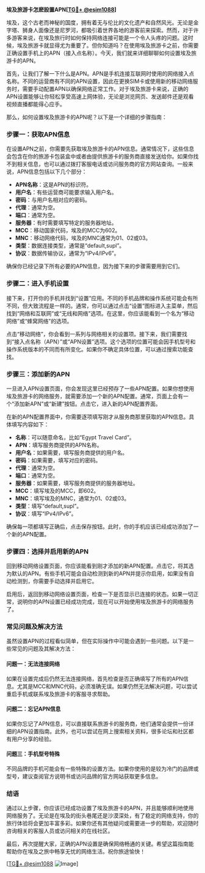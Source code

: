 **埃及旅游卡怎麽設置APN[[TG💪+ @esim1088](https://t.me/s/esim1088)]**

埃及，这个古老而神秘的国度，拥有着无与伦比的文化遗产和自然风光。无论是金字塔、狮身人面像还是尼罗河，都吸引着世界各地的游客前来探索。然而，对于许多游客来说，在埃及旅行时如何保持网络连接可能是一个令人头疼的问题。这时候，埃及旅游卡就显得尤为重要了。但你知道吗？在使用埃及旅游卡之前，你需要正确设置手机上的APN（接入点名称）。今天，我们就来详细聊聊如何设置埃及旅游卡的APN。

首先，让我们了解一下什么是APN。APN是手机连接互联网时使用的网络接入点名称。不同的运营商有不同的APN设置，因此在更换SIM卡或使用新的移动网络服务时，需要手动配置APN以确保网络正常工作。对于埃及旅游卡来说，正确的APN设置能够让你轻松享受高速上网体验，无论是浏览网页、发送邮件还是观看视频直播都能得心应手。

那么，如何设置埃及旅游卡的APN呢？以下是一个详细的步骤指南：

### 步骤一：获取APN信息

在设置APN之前，你需要先获取埃及旅游卡的APN信息。通常情况下，这些信息会包含在你的旅游卡包装盒中或者由提供旅游卡的服务商直接发送给你。如果你找不到相关信息，也可以通过拨打客服电话或访问服务商的官方网站查询。一般来说，APN信息包括以下几个部分：

- **APN名称**：这是APN的标识符。
- **用户名**：有些运营商可能要求输入用户名。
- **密码**：与用户名相对应的密码。
- **代理**：通常为空。
- **端口**：通常为空。
- **服务器**：有时需要填写特定的服务器地址。
- **MCC**：移动国家代码，埃及的MCC为602。
- **MNC**：移动网络代码，埃及的MNC通常为01、02或03。
- **类型**：数据连接类型，通常是“default,supl”。
- **协议**：数据传输协议，通常为“IPv4/IPv6”。

确保你已经记录下所有必要的APN信息，因为接下来的步骤需要用到它们。

### 步骤二：进入手机设置

接下来，打开你的手机并找到“设置”应用。不同的手机品牌和操作系统可能会有所不同，但大致流程是一样的。通常，你可以通过点击“设置”图标进入主菜单，然后找到“网络和互联网”或“无线和网络”选项。在这里，你应该能看到一个名为“移动网络”或“蜂窝网络”的选项。

点击“移动网络”，你会看到一系列与网络相关的设置项。接下来，我们需要找到“接入点名称（APN）”或“APN设置”选项。这个选项的位置可能会因手机型号和操作系统版本的不同而有所变化。如果你不确定具体位置，可以通过搜索功能查找。

### 步骤三：添加新的APN

一旦进入APN设置页面，你会发现这里已经预存了一些APN配置。如果你想使用埃及旅游卡的网络服务，就需要添加一个新的APN配置。通常，页面上会有一个“添加新APN”或“新建”按钮。点击它，进入新的APN配置界面。

在新的APN配置界面中，你需要逐项填写刚才从服务商那里获取的APN信息。具体填写内容如下：

- **名称**：可以随意命名，比如“Egypt Travel Card”。
- **APN**：填写服务商提供的APN名称。
- **用户名**：如果需要，填写服务商提供的用户名。
- **密码**：如果需要，填写对应的密码。
- **代理**：通常为空。
- **端口**：通常为空。
- **服务器**：如果需要，填写服务商提供的服务器地址。
- **MCC**：填写埃及的MCC，即602。
- **MNC**：填写埃及的MNC，通常为01、02或03。
- **类型**：填写“default,supl”。
- **协议**：填写“IPv4/IPv6”。

确保每一项都填写正确后，点击保存按钮。此时，你的手机应该已经成功添加了一个新的APN配置。

### 步骤四：选择并启用新的APN

回到移动网络设置页面，你应该能看到刚才添加的新APN配置。点击它，将其选为默认的APN。有些手机可能会自动检测到新的APN并提示你启用，如果没有自动检测到，你需要手动选择并启用它。

启用后，返回到移动网络设置页面，检查一下是否显示已连接的状态。如果一切正常，说明你的APN设置已经成功完成，现在可以开始使用埃及旅游卡的网络服务了。

### 常见问题及解决方法

虽然设置APN的过程看似简单，但在实际操作中可能会遇到一些问题。以下是一些常见的问题及其解决方法：

#### 问题一：无法连接网络

如果在设置完成后仍然无法连接网络，首先检查是否正确填写了所有的APN信息。尤其是MCC和MNC代码，必须准确无误。如果仍然无法解决问题，可以尝试重启手机或联系埃及旅游卡的客服寻求帮助。

#### 问题二：忘记APN信息

如果你忘记了APN信息，可以直接联系旅游卡的服务商，他们通常会提供一份详细的APN设置指南。此外，也可以尝试在网上搜索相关资料，很多论坛和社区都有用户分享的经验。

#### 问题三：手机型号特殊

不同品牌的手机可能会有一些特殊的设置方法。如果你使用的是较为冷门的品牌或型号，建议查阅官方说明书或访问品牌的官方网站获取更多信息。

### 结语

通过以上步骤，你应该已经成功设置了埃及旅游卡的APN，并且能够顺利地使用网络服务了。无论是在埃及的街头巷尾还是沙漠深处，有了稳定的网络支持，你的旅行体验将会更加丰富多彩。如果你还有其他疑问或需要进一步的帮助，欢迎随时咨询相关的客服人员或访问相关的在线社区。

最后，再次提醒大家，正确的APN设置是确保网络畅通的关键。希望这篇指南能帮助你在埃及之旅中畅享无忧的网络生活。祝你旅途愉快！

[[TG💪+ @esim1088](https://t.me/s/esim1088) ![Image](https://i.postimg.cc/4NQfJmqS/Snipaste-2025-05-13-00-14-12.png)]